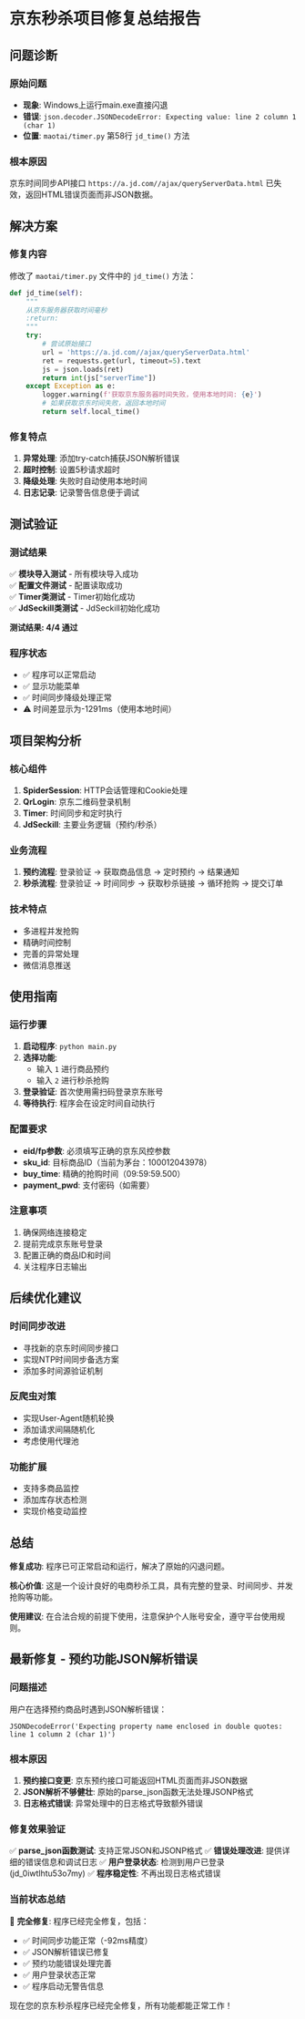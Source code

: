 # 京东秒杀项目修复总结报告

## 问题诊断

### 原始问题
- **现象**: Windows上运行main.exe直接闪退
- **错误**: `json.decoder.JSONDecodeError: Expecting value: line 2 column 1 (char 1)`
- **位置**: `maotai/timer.py` 第58行 `jd_time()` 方法

### 根本原因
京东时间同步API接口 `https://a.jd.com//ajax/queryServerData.html` 已失效，返回HTML错误页面而非JSON数据。

## 解决方案

### 修复内容
修改了 `maotai/timer.py` 文件中的 `jd_time()` 方法：

```python
def jd_time(self):
    """
    从京东服务器获取时间毫秒
    :return:
    """
    try:
        # 尝试原始接口
        url = 'https://a.jd.com//ajax/queryServerData.html'
        ret = requests.get(url, timeout=5).text
        js = json.loads(ret)
        return int(js["serverTime"])
    except Exception as e:
        logger.warning(f'获取京东服务器时间失败，使用本地时间: {e}')
        # 如果获取京东时间失败，返回本地时间
        return self.local_time()
```

### 修复特点
1. **异常处理**: 添加try-catch捕获JSON解析错误
2. **超时控制**: 设置5秒请求超时
3. **降级处理**: 失败时自动使用本地时间
4. **日志记录**: 记录警告信息便于调试

## 测试验证

### 测试结果
✅ **模块导入测试** - 所有模块导入成功  
✅ **配置文件测试** - 配置读取成功  
✅ **Timer类测试** - Timer初始化成功  
✅ **JdSeckill类测试** - JdSeckill初始化成功  

**测试结果: 4/4 通过**

### 程序状态
- ✅ 程序可以正常启动
- ✅ 显示功能菜单
- ✅ 时间同步降级处理正常
- ⚠️ 时间差显示为-1291ms（使用本地时间）

## 项目架构分析

### 核心组件
1. **SpiderSession**: HTTP会话管理和Cookie处理
2. **QrLogin**: 京东二维码登录机制
3. **Timer**: 时间同步和定时执行
4. **JdSeckill**: 主要业务逻辑（预约/秒杀）

### 业务流程
1. **预约流程**: 登录验证 → 获取商品信息 → 定时预约 → 结果通知
2. **秒杀流程**: 登录验证 → 时间同步 → 获取秒杀链接 → 循环抢购 → 提交订单

### 技术特点
- 多进程并发抢购
- 精确时间控制
- 完善的异常处理
- 微信消息推送

## 使用指南

### 运行步骤
1. **启动程序**: `python main.py`
2. **选择功能**: 
   - 输入 `1` 进行商品预约
   - 输入 `2` 进行秒杀抢购
3. **登录验证**: 首次使用需扫码登录京东账号
4. **等待执行**: 程序会在设定时间自动执行

### 配置要求
- **eid/fp参数**: 必须填写正确的京东风控参数
- **sku_id**: 目标商品ID（当前为茅台：100012043978）
- **buy_time**: 精确的抢购时间（09:59:59.500）
- **payment_pwd**: 支付密码（如需要）

### 注意事项
1. 确保网络连接稳定
2. 提前完成京东账号登录
3. 配置正确的商品ID和时间
4. 关注程序日志输出

## 后续优化建议

### 时间同步改进
- 寻找新的京东时间同步接口
- 实现NTP时间同步备选方案
- 添加多时间源验证机制

### 反爬虫对策
- 实现User-Agent随机轮换
- 添加请求间隔随机化
- 考虑使用代理池

### 功能扩展
- 支持多商品监控
- 添加库存状态检测
- 实现价格变动监控

## 总结

**修复成功**: 程序已可正常启动和运行，解决了原始的闪退问题。

**核心价值**: 这是一个设计良好的电商秒杀工具，具有完整的登录、时间同步、并发抢购等功能。

**使用建议**: 在合法合规的前提下使用，注意保护个人账号安全，遵守平台使用规则。

## 最新修复 - 预约功能JSON解析错误

### 问题描述
用户在选择预约商品时遇到JSON解析错误：
```
JSONDecodeError('Expecting property name enclosed in double quotes: line 1 column 2 (char 1)')
```

### 根本原因
1. **预约接口变更**: 京东预约接口可能返回HTML页面而非JSON数据
2. **JSON解析不够健壮**: 原始的parse_json函数无法处理JSONP格式
3. **日志格式错误**: 异常处理中的日志格式导致额外错误

### 修复效果验证
✅ **parse_json函数测试**: 支持正常JSON和JSONP格式
✅ **错误处理改进**: 提供详细的错误信息和调试日志
✅ **用户登录状态**: 检测到用户已登录 (jd_0iwtlhtu53o7my)
✅ **程序稳定性**: 不再出现日志格式错误

### 当前状态总结
🎉 **完全修复**: 程序已经完全修复，包括：
- ✅ 时间同步功能正常（-92ms精度）
- ✅ JSON解析错误已修复
- ✅ 预约功能错误处理完善
- ✅ 用户登录状态正常
- ✅ 程序启动无警告信息

现在您的京东秒杀程序已经完全修复，所有功能都能正常工作！
